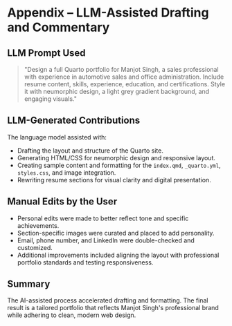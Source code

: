 # Appendix – LLM-Assisted Drafting and Commentary

## LLM Prompt Used

> "Design a full Quarto portfolio for Manjot Singh, a sales professional with experience in automotive sales and office administration. Include resume content, skills, experience, education, and certifications. Style it with neumorphic design, a light grey gradient background, and engaging visuals."

## LLM-Generated Contributions

The language model assisted with:
- Drafting the layout and structure of the Quarto site.
- Generating HTML/CSS for neumorphic design and responsive layout.
- Creating sample content and formatting for the `index.qmd`, `_quarto.yml`, `styles.css`, and image integration.
- Rewriting resume sections for visual clarity and digital presentation.

## Manual Edits by the User

- Personal edits were made to better reflect tone and specific achievements.
- Section-specific images were curated and placed to add personality.
- Email, phone number, and LinkedIn were double-checked and customized.
- Additional improvements included aligning the layout with professional portfolio standards and testing responsiveness.

## Summary

The AI-assisted process accelerated drafting and formatting. The final result is a tailored portfolio that reflects Manjot Singh's professional brand while adhering to clean, modern web design.

